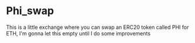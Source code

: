 # Phi_swap
 This is a little exchange where you can swap an ERC20 token called PHI for ETH, I'm gonna let this empty until I do some improvements
